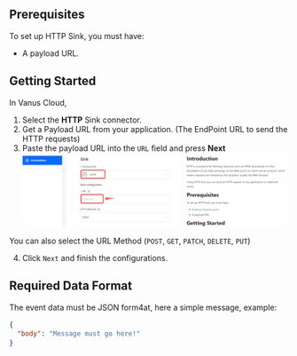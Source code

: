 ## Prerequisites

To set up HTTP Sink, you must have:

- A payload URL.

## Getting Started

In Vanus Cloud,

1. Select the **HTTP** Sink connector.
2. Get a Payload URL from your application. (The EndPoint URL to send the HTTP requests)
3. Paste the payload URL into the `URL` field and press **Next**
![](images/http.png)

You can also select the URL Method (`POST`, `GET`, `PATCH`, `DELETE`, `PUT`)

4. Click `Next` and finish the configurations.

## Required Data Format

The event data must be JSON form4at, here a simple message, example:

```json
{
  "body": "Message must go here!"
}
```
